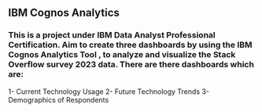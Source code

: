 ## IBM Cognos Analytics

### This is a project under IBM Data Analyst Professional Certification. Aim to create three dashboards by using the IBM Cognos Analytics Tool , to analyze and visualize the Stack Overflow survey 2023 data. There are there dashboards which are: 
1- Current Technology Usage 
2- Future Technology Trends 
3- Demographics of Respondents
